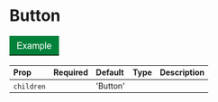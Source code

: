 Button
======

![Component Image](./docs/Button.png)


Prop | Required | Default | Type | Description
:--- | :------- | :------ | :--- | :----------
 `children` |  | 'Button' |  | 


